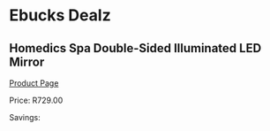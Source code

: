 
# Ebucks Dealz
## Homedics Spa Double-Sided Illuminated LED Mirror
[Product Page](https://www.ebucks.com/web/shop/productSelected.do?prodId=1056075186&catId=1158501102)

Price: R729.00

Savings: 


	